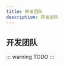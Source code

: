 ```yaml
---
title: 开发团队
description: 开发团队
---
```


## 开发团队

::: warning
TODO
:::

<script setup>
import { ElMessage } from 'element-plus';

ElMessage("正在建设中。。。");
</script>
